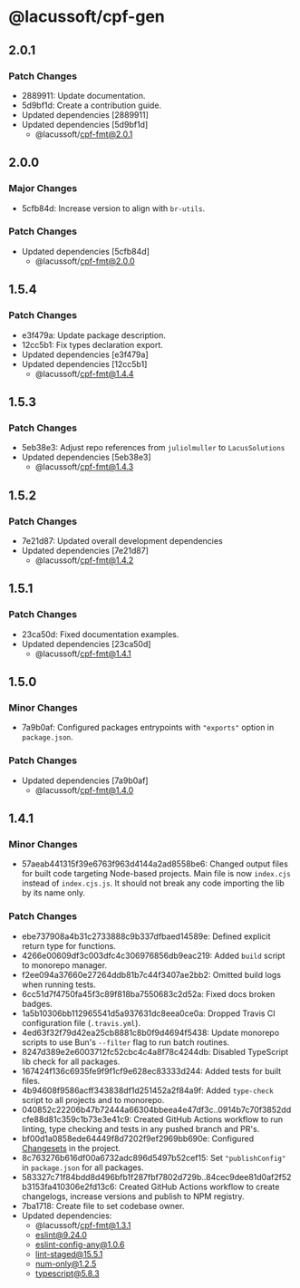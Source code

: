 # @lacussoft/cpf-gen

## 2.0.1

### Patch Changes

- 2889911: Update documentation.
- 5d9bf1d: Create a contribution guide.
- Updated dependencies [2889911]
- Updated dependencies [5d9bf1d]
  - @lacussoft/cpf-fmt@2.0.1

## 2.0.0

### Major Changes

- 5cfb84d: Increase version to align with `br-utils`.

### Patch Changes

- Updated dependencies [5cfb84d]
  - @lacussoft/cpf-fmt@2.0.0

## 1.5.4

### Patch Changes

- e3f479a: Update package description.
- 12cc5b1: Fix types declaration export.
- Updated dependencies [e3f479a]
- Updated dependencies [12cc5b1]
  - @lacussoft/cpf-fmt@1.4.4

## 1.5.3

### Patch Changes

- 5eb38e3: Adjust repo references from `juliolmuller` to `LacusSolutions`
- Updated dependencies [5eb38e3]
  - @lacussoft/cpf-fmt@1.4.3

## 1.5.2

### Patch Changes

- 7e21d87: Updated overall development dependencies
- Updated dependencies [7e21d87]
  - @lacussoft/cpf-fmt@1.4.2

## 1.5.1

### Patch Changes

- 23ca50d: Fixed documentation examples.
- Updated dependencies [23ca50d]
  - @lacussoft/cpf-fmt@1.4.1

## 1.5.0

### Minor Changes

- 7a9b0af: Configured packages entrypoints with `"exports"` option in `package.json`.

### Patch Changes

- Updated dependencies [7a9b0af]
  - @lacussoft/cpf-fmt@1.4.0

## 1.4.1

### Minor Changes

- 57aeab441315f39e6763f963d4144a2ad8558be6: Changed output files for built code targeting Node-based projects. Main file is now `index.cjs` instead of `index.cjs.js`. It should not break any code importing the lib by its name only.

### Patch Changes

- ebe737908a4b31c2733888c9b337dfbaed14589e: Defined explicit return type for functions.
- 4266e00609df3c003dfc4c306976856db9eac219: Added `build` script to monorepo manager.
- f2ee094a37660e27264ddb81b7c44f3407ae2bb2: Omitted build logs when running tests.
- 6cc51d7f4750fa45f3c89f818ba7550683c2d52a: Fixed docs broken badges.
- 1a5b10306bb112965541d5a937631dc8eea0ce0a: Dropped Travis CI configuration file (`.travis.yml`).
- 4ed63f32f79d42ea25cb8881c8b0f9d4694f5438: Update monorepo scripts to use Bun's `--filter` flag to run batch routines.
- 8247d389e2e6003712fc52cbc4c4a8f78c4244db: Disabled TypeScript lib check for all packages.
- 167424f136c6935fe9f9f1cf9e628ec83333d244: Added tests for built files.
- 4b94608f9586acff343838df1d251452a2f84a9f: Added `type-check` script to all projects and to monorepo.
- 040852c22206b47b72444a66304bbeea4e47df3c..0914b7c70f3852ddcfe88d81c359c1b73e3e41c9: Created GitHub Actions workflow to run linting, type checking and tests in any pushed branch and PR's.
- bf00d1a0858ede64449f8d7202f9ef2969bb690e: Configured [Changesets](https://github.com/changesets/changesets) in the project.
- 8c763276b616df00a6732adc896d5497b52cef15: Set `"publishConfig"` in `package.json` for all packages.
- 583327c71f84bdd8d496bfb1f287fbf7802d729b..84cec9dee81d0af2f52b3153fa410306e2fd13c6: Created GitHub Actions workflow to create changelogs, increase versions and publish to NPM registry.
- 7ba1718: Create file to set codebase owner.
- Updated dependencies:
  - @lacussoft/cpf-fmt@1.3.1
  - eslint@9.24.0
  - eslint-config-any@1.0.6
  - lint-staged@15.5.1
  - num-only@1.2.5
  - typescript@5.8.3
